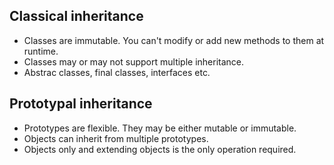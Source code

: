 ## Classical inheritance

- Classes are immutable. You can't modify or add new methods to them at runtime.
- Classes may or may not support multiple inheritance.
- Abstrac classes, final classes, interfaces etc.

## Prototypal inheritance

- Prototypes are flexible. They may be either mutable or immutable.
- Objects can inherit from multiple prototypes.
- Objects only and extending objects is the only operation required.
